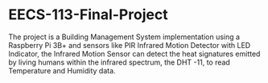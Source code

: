 # EECS-113-Final-Project
The project is a Building Management System implementation using a Raspberry Pi 3B+ and sensors  like PIR Infrared Motion Detector with LED Indicator, the Infrared Motion Sensor can detect the heat  signatures emitted by living humans within the infrared spectrum, the DHT -11, to read Temperature  and Humidity data.
